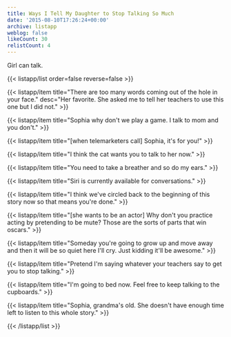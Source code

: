 ```yaml
---
title: Ways I Tell My Daughter to Stop Talking So Much
date: '2015-08-10T17:26:24+00:00'
archive: listapp
weblog: false
likeCount: 30
relistCount: 4
---
```


Girl can talk.

<!--more-->

{{< listapp/list order=false reverse=false >}}

   {{< listapp/item title="There are too many words coming out of the hole in your face."
      desc="Her favorite. She asked me to tell her teachers to use this one but I did not." >}}

   {{< listapp/item title="Sophia why don't we play a game. I talk to mom and you don't." >}}

   {{< listapp/item title="[when telemarketers call] Sophia, it's for you!" >}}

   {{< listapp/item title="I think the cat wants you to talk to her now." >}}

   {{< listapp/item title="You need to take a breather and so do my ears." >}}

   {{< listapp/item title="Siri is currently available for conversations." >}}

   {{< listapp/item title="I think we've circled back to the beginning of this story now so that means you're done." >}}

   {{< listapp/item title="[she wants to be an actor] Why don't you practice acting by pretending to be mute? Those are the sorts of parts that win oscars." >}}

   {{< listapp/item title="Someday you're going to grow up and move away and then it will be so quiet here I'll cry. Just kidding it'll be awesome." >}}

   {{< listapp/item title="Pretend I'm saying whatever your teachers say to get you to stop talking." >}}

   {{< listapp/item title="I'm going to bed now. Feel free to keep talking to the cupboards." >}}

   {{< listapp/item title="Sophia, grandma's old. She doesn't have enough time left to listen to this whole story." >}}

{{< /listapp/list >}}
